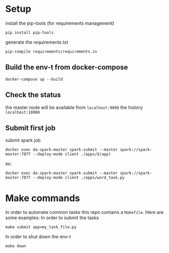 # Setup

install the pip-tools (for requirements management)
```shell
pip install pip-tools
```

generate the requirements.txt
```shell
pip-compile requirements/requirements.in
```

## Build the env-t from docker-compose
```shell
docker-compose up --build
```

## Check the status
the master node will be available from `localhost:9090` 
the history `localhost:18080`

## Submit first job
submit spark job
```shell
docker exec da-spark-master spark-submit --master spark://spark-master:7077 --deploy-mode client ./apps/$(app)
```

ex:
```
docker exec da-spark-master spark-submit --master spark://spark-master:7077 --deploy-mode client ./apps/word_task.py
```

# Make commands
In order to automate common tasks this repo contains a `Makefile`.
Here are some examples:
In order to submit the tasks
```shell
make submit app=my_task_file.py
```
In order to shut down the env-t
```shell
make down
```

